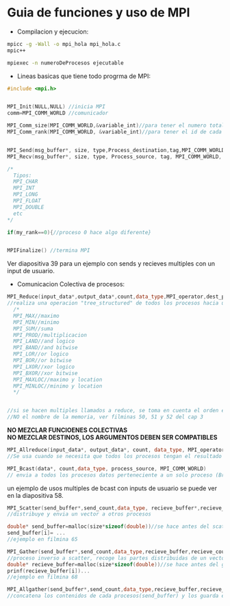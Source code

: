 # Guia de funciones y uso de MPI
* Compilacion y ejecucion:  

```Bash
mpicc -g -Wall -o mpi_hola mpi_hola.c  
mpic++  

mpiexec -n numeroDeProcesos ejecutable
```
* Lineas basicas que tiene todo progrma de MPI:     
```C++
#include <mpi.h>


MPI_Init(NULL,NULL) //inicia MPI  
comm=MPI_COMM_WORLD //comunicador  

MPI_Comm_size(MPI_COMM_WORLD,&variable_int)//para tener el numero total de procesos  
MPI_Comm_rank(MPI_COMM_WORLD, &variable_int)//para tener el id de cada proceso de 0 a numProcesos  


MPI_Send(msg_buffer*, size, type,Process_destination,tag,MPI_COMM_WORLD)    
MPI_Recv(msg_buffer*, size, type, Process_source, tag, MPI_COMM_WORLD, status ) //MPI_STATUS_IGNORE  

/*
  Tipos:
  MPI_CHAR
  MPI_INT  
  MPI_LONG
  MPI_FLOAT
  MPI_DOUBLE
  etc
*/

if(my_rank==0){//proceso 0 hace algo diferente}  


MPIFinalize() //termina MPI  
```  

Ver diapositiva 39 para un ejemplo con sends y recieves multiples con un input de usuario.  


* Comunicacion Colectiva de procesos:

```C++
MPI_Reduce(input_data*,output_data*,count,data_type,MPI_operator,dest_process,MPI_COMM_WORLD)
//realiza una operacion "tree_structured" de todos los procesos hacia un proceso destino en una variable o variables especificas
  /*
  MPI_MAX//maximo  
  MPI_MIN//minimo  
  MPI_SUM//suma
  MPI_PROD//multiplicacion
  MPI_LAND//and logico
  MPI_BAND//and bitwise
  MPI_LOR//or logico
  MPI_BOR//or bitwise
  MPI_LXOR//xor logico
  MPI_BXOR//xor bitwise
  MPI_MAXLOC//maximo y location
  MPI_MINLOC//minimo y location
  */


//si se hacen multiples llamados a reduce, se toma en cuenta el orden en que se hacen
//NO el nombre de la memoria, ver filminas 50, 51 y 52 del cap 3
```
**NO MEZCLAR FUNCIOENES COLECTIVAS**  
**NO MEZCLAR DESTINOS, LOS ARGUMENTOS DEBEN SER COMPATIBLES**


```C++
MPI_Allreduce(input_data*, output_data*, count, data_type, MPI_operator, MPI_COMM_WORLD)
//Se usa cuando se necesita que todos los procesos tengan el resultado global
```   

```C++
MPI_Bcast(data*, count,data_type, process_source, MPI_COMM_WORLD)
// envia a todos los procesos datos perteneciente a un solo proceso (Broadcast)
```  
un ejemplo de usos multiples de bcast con inputs de usuario se puede ver en la diapositiva 58.  
```C++
MPI_Scatter(send_buffer*,send_count,data_type, recieve_buffer*,recieve_count,data_type,process_source, MPI_COMM_WORLD)
//distribuye y envia un vector a otros procesos

double* send_buffer=malloc(size*sizeof(double))//se hace antes del scatter al definir la variable, es solo un recordatorio
send_buffer[i]= ...
//ejemplo en filmina 65
```  
```C++
MPI_Gather(send_buffer*,send_count,data_type,recieve_buffer,recieve_count,data_type,Process_destination,MPI_COMM_WORLD)
//proceso inverso a scatter, recoge las partes distribuidas de un vector y las une en un proceso determinado(proceso 0)
double* recieve_buffer=malloc(size*sizeof(double))//se hace antes del gather al definir la variable, es solo un recordatorio
prinf(recieve_buffer[i])...
//ejemplo en filmina 68
```  
```C++
MPI_Allgather(send_buffer*,send_count,data_type,recieve_buffer,recieve_count,data_type, MPI_COMM_WORLD)
//concatena los contenidos de cada procesos(send_buffer) y los guarda en cada proceso (recieve_buffer)
```  
